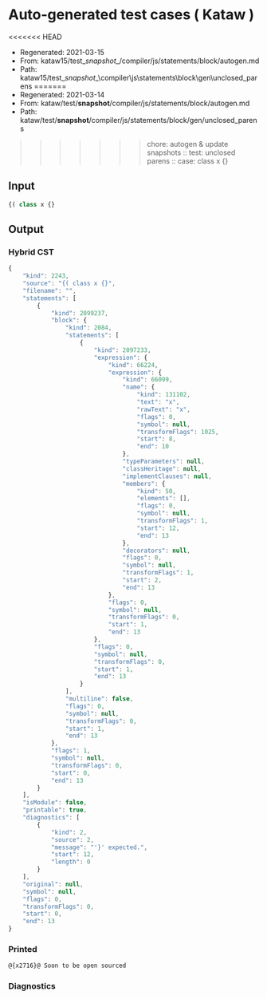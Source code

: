 # Auto-generated test cases ( Kataw )
<<<<<<< HEAD
- Regenerated: 2021-03-15
- From: kataw15/test\__snapshot__/compiler/js/statements/block/autogen.md
- Path: kataw15/test\__snapshot__\compiler\js\statements\block\gen\unclosed_parens
=======
- Regenerated: 2021-03-14
- From: kataw/test/__snapshot__/compiler/js/statements/block/autogen.md
- Path: kataw/test/__snapshot__/compiler/js/statements/block/gen/unclosed_parens
>>>>>>> chore: autogen & update snapshots
> :: test: unclosed parens
> :: case: class x {}
## Input

`````js
{( class x {}
`````

## Output

### Hybrid CST

```javascript
{
    "kind": 2243,
    "source": "{( class x {}",
    "filename": "",
    "statements": [
        {
            "kind": 2099237,
            "block": {
                "kind": 2084,
                "statements": [
                    {
                        "kind": 2097233,
                        "expression": {
                            "kind": 66224,
                            "expression": {
                                "kind": 66099,
                                "name": {
                                    "kind": 131102,
                                    "text": "x",
                                    "rawText": "x",
                                    "flags": 0,
                                    "symbol": null,
                                    "transformFlags": 1025,
                                    "start": 8,
                                    "end": 10
                                },
                                "typeParameters": null,
                                "classHeritage": null,
                                "implementClauses": null,
                                "members": {
                                    "kind": 50,
                                    "elements": [],
                                    "flags": 0,
                                    "symbol": null,
                                    "transformFlags": 1,
                                    "start": 12,
                                    "end": 13
                                },
                                "decorators": null,
                                "flags": 0,
                                "symbol": null,
                                "transformFlags": 1,
                                "start": 2,
                                "end": 13
                            },
                            "flags": 0,
                            "symbol": null,
                            "transformFlags": 0,
                            "start": 1,
                            "end": 13
                        },
                        "flags": 0,
                        "symbol": null,
                        "transformFlags": 0,
                        "start": 1,
                        "end": 13
                    }
                ],
                "multiline": false,
                "flags": 0,
                "symbol": null,
                "transformFlags": 0,
                "start": 1,
                "end": 13
            },
            "flags": 1,
            "symbol": null,
            "transformFlags": 0,
            "start": 0,
            "end": 13
        }
    ],
    "isModule": false,
    "printable": true,
    "diagnostics": [
        {
            "kind": 2,
            "source": 2,
            "message": "'}' expected.",
            "start": 12,
            "length": 0
        }
    ],
    "original": null,
    "symbol": null,
    "flags": 0,
    "transformFlags": 0,
    "start": 0,
    "end": 13
}
```

### Printed

```javascript
@{x2716}@ Soon to be open sourced
```

### Diagnostics

```javascript

```

